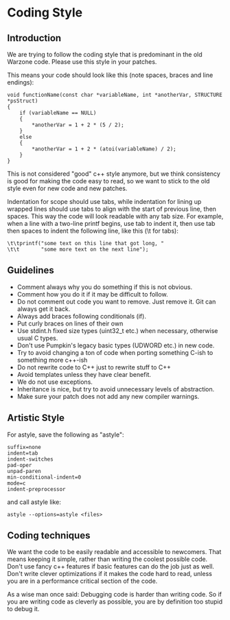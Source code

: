 # Coding Style

## Introduction

We are trying to follow the coding style that is predominant in the old Warzone code.
Please use this style in your patches.

This means your code should look like this (note spaces, braces and line endings):

```
void functionName(const char *variableName, int *anotherVar, STRUCTURE *psStruct)
{
	if (variableName == NULL)
	{
		*anotherVar = 1 + 2 * (5 / 2);
	}
	else
	{
		*anotherVar = 1 + 2 * (atoi(variableName) / 2);
	}
}
```

This is not considered "good" c++ style anymore, but we think consistency is good
for making the code easy to read, so we want to stick to the old style even for new
code and new patches.

Indentation for scope should use tabs, while indentation for lining up wrapped lines
should use tabs to align with the start of previous line, then spaces. This way the
code will look readable with any tab size. For example, when a line with a two-line
printf begins, use tab to indent it, then use tab then spaces to indent the following
line, like this (\t for tabs):

```
\t\tprintf("some text on this line that got long, "
\t\t       "some more text on the next line");
```

## Guidelines

 * Comment always why you do something if this is not obvious.
 * Comment how you do it if it may be difficult to follow.
 * Do not comment out code you want to remove. Just remove it. Git can always get it back.
 * Always add braces following conditionals (if).
 * Put curly braces on lines of their own
 * Use stdint.h fixed size types (uint32_t etc.) when necessary, otherwise usual C types.
 * Don't use Pumpkin's legacy basic types (UDWORD etc.) in new code.
 * Try to avoid changing a ton of code when porting something C-ish to something more c++-ish
 * Do not rewrite code to C++ just to rewrite stuff to C++
 * Avoid templates unless they have clear benefit.
 * We do not use exceptions.
 * Inheritance is nice, but try to avoid unnecessary levels of abstraction.
 * Make sure your patch does not add any new compiler warnings.

## Artistic Style

For astyle, save the following as "astyle":

```
suffix=none
indent=tab
indent-switches
pad-oper
unpad-paren
min-conditional-indent=0
mode=c
indent-preprocessor
```

and call astyle like:

```
astyle --options=astyle <files>
```

## Coding techniques

We want the code to be easily readable and accessible to newcomers. That means
keeping it simple, rather than writing the coolest possible code. Don't use
fancy c++ features if basic features can do the job just as well. Don't write
clever optimizations if it makes the code hard to read, unless you are in a
performance critical section of the code.

As a wise man once said: Debugging code is harder than writing code. So if you
are writing code as cleverly as possible, you are by definition too stupid to
debug it.
